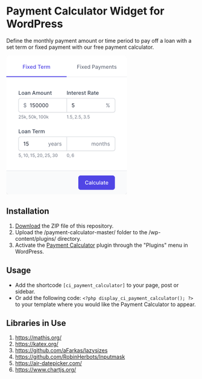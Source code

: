 # Payment Calculator Widget for WordPress

Define the monthly payment amount or time period to pay off a loan with a set term or fixed payment with our free payment calculator.

![Payment Calculator Input Form](/assets/images/screenshot-1.png "Payment Calculator Input Form")

## Installation

1. [Download](https://github.com/pub-calculator-io/payment-calculator/archive/refs/heads/master.zip) the ZIP file of this repository.
2. Upload the /payment-calculator-master/ folder to the /wp-content/plugins/ directory.
3. Activate the [Payment Calculator](https://www.calculator.io/payment-calculator/ "Payment Calculator Homepage") plugin through the "Plugins" menu in WordPress.

## Usage
* Add the shortcode `[ci_payment_calculator]` to your page, post or sidebar.
* Or add the following code: `<?php display_ci_payment_calculator(); ?>` to your template where you would like the Payment Calculator to appear.

## Libraries in Use
1. https://mathjs.org/
2. https://katex.org/
3. https://github.com/aFarkas/lazysizes
4. https://github.com/RobinHerbots/Inputmask
5. https://air-datepicker.com/
6. https://www.chartjs.org/
